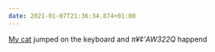```yaml
---
date: 2021-01-07T21:36:34.874+01:00
---
```

[My cat](https://alienlebarge.ch/photos/2020/12/47f7q/) jumped on the keyboard and *π¥¢'AW322Q* happend
